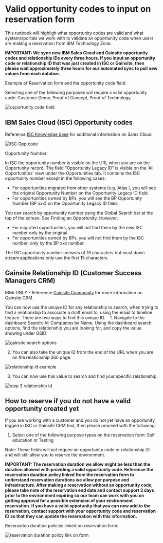 # Valid opportunity codes to input on reservation form

This runbook will highligh what opportunity codes are valid and what systems/portals we work with to validate an opportunity code when users are making a reservation from IBM Technology Zone.

**IMPORTANT: We sync new IBM Sales Cloud and Gainsite opportunity codes and relationship IDs every three hours. If you input an opportunity code or relationship ID that was just created in ISC or Gainsite, then please wait approximately three hours for our automated sync to pull new values from each databse.**

Example of Reservation form and the opportunity code field:

Selecting one of the following purposes will require a valid opportunity code: Customer Demo, Proof of Concept, Proof of Technology.

![opportunity code field](https://github.com/IBM/itz-support-public/blob/main/IBM-Technology-Zone/IBM-Technology-Zone-Runbooks/Images/opportunity%20code%20field.png)



## IBM Sales Cloud (ISC) Opportunity codes

Reference [ISC Knowledge base](https://ibm.seismic.com/Link/Content/DCH8lALRujMky5k13vpI6KCg) for additional information on Sales Cloud. 

![ISC Opp code](https://github.com/IBM/itz-support-public/blob/main/IBM-Technology-Zone/IBM-Technology-Zone-Runbooks/Images/ISC%20Opportunity%20number.png)

Opportunity Number:

In ISC the opportunity number is visible on the URL when you are on the Opportunity record.
The field "Opportunity Legacy ID" is visible on the 'All  Opportunities' view under the Opportunities tab. It contains the ISC  opportunity number except in the following cases:

* For opportunities migrated from other systems (e.g. Atlas ), you will see the original Opportunity Number on the Opportunity Legacy ID field. 
* For opportunities owned by BPs, you will see the BP Opportunity Number (BP xxx) on the Opportunity Legacy ID field.  

You can search by opportunity number using the Global Search bar at the top of the screen. See Finding an Opportunity. However, 

* For migrated opportunities, you will not find them by the new ISC number only by the original. 
* For opportunities owned by BPs, you  will not find them by the ISC number, only by the BP xxx number.

The ISC opportunity number consists of 18 characters but most down stream applications only use the first 15 characters.


## Gainsite Relationship ID (Customer Success Managers CRM)

IBMr ONLY - Reference [Gainsite Community](https://w3.ibm.com/w3publisher/gainsight-user-community/education/csm-enablement) for more information on Gainsite CRM.

You can now use the unique ID for any relationship to search, when trying to find a relationship to associate a draft email to, using the email to timeline feature.
There are two ways to find this unique ID.
  
1. Navigate to the dashboard Search: All Companies by Name. Using the dashboard search options, find the relationship you are looking for, and copy the value showing under GSID:

![gainsite search options](https://github.com/IBM/itz-support-public/blob/main/IBM-Technology-Zone/IBM-Technology-Zone-Runbooks/Images/Gainsite%20search%20options.png)

 2. You can also take the unique ID from the end of the URL when you are on the relationship 360 page:
 
 ![relationship id example](https://github.com/IBM/itz-support-public/blob/main/IBM-Technology-Zone/IBM-Technology-Zone-Runbooks/Images/relationship%20id%20example.png)
 
 3. You can now use this value to search and find your specific relationship.
 
![step 3 relationship id](https://github.com/IBM/itz-support-public/blob/main/IBM-Technology-Zone/IBM-Technology-Zone-Runbooks/Images/step3relationship%20id.png)


## How to reserve if you do not have a valid opportunity created yet

If you are working with a customer and you do not yet have an opportunity logged in ISC or Gainsite CRM tool, then please proceed with the following:

1. Select one of the following purpose types on the reservation form: Self education or Testing

Note: These fields will not require an opportunity code or relationship ID and will still allow you to reserve the environment. 

**IMPORTANT: The reservation duration we allow might be less than the duration allowed with providing a valid opportunity code. Reference the reservation duration policy linked from the reservation form to understand reservation durations we allow per purpose and infrastructure. After making a reservation without an opportunity code, please take note of the reservation end date and contact support 2 days prior to the environment expiring so our team can work with you on getting approval for a possible extension of your environment reservation. If you have a valid oppotunity that you can now add to the reservation, contact support with your opportunity code and reservation ID so that they can update the reservation with this information.**

Reservation duration policies linked on reservation form:

![reservation duration policy link on form](https://github.com/IBM/itz-support-public/blob/main/IBM-Technology-Zone/IBM-Technology-Zone-Runbooks/Images/reservation%20duration%20policy.png)

